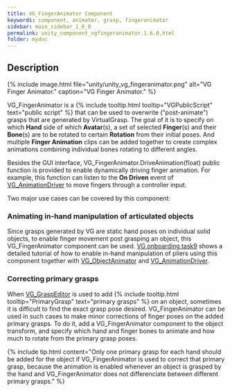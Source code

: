 ```yaml
---
title: VG_FingerAnimator Component
keywords: component, animator, grasp, fingeranimator
sidebar: main_sidebar_1_6_0
permalink: unity_component_vgfingeranimator.1.6.0.html
folder: mydoc
---
```


## Description

{% include image.html file="unity/unity_vg_fingeranimator.png" alt="VG Finger Animator." caption="VG Finger Animator." %}

VG_FingerAnimator is a {% include tooltip.html tooltip="VGPublicScript" text="public script" %} that can be used to overwrite ("post-animate") grasps that are generated by VirtualGrasp. The goal of it is to specify on which **Hand** side of which **Avatar**(s), a set of selected **Finger**(s) and their **Bone**(s) are to be rotated to certain **Rotation** from their initial poses. And multiple **Finger Animation** clips can be added together to create complex animations combining individual bones rotating to different angles. 

Besides the GUI interface, VG_FingerAnimator.DriveAnimation(float) public function is provided to enable dynamically driving finger animation. For example, this function can listen to the **On Driven** event of [VG_AnimationDriver](unity_component_vganimationdriver.1.6.0.html) to move fingers through a controller input.

Two major use cases can be covered by this component:

### Animating in-hand manipulation of articulated objects

Since grasps generated by VG are static hand poses on individual solid objects, to enable finger movement post grasping an object, this VG_FingerAnimator component can be used. [VG onboarding task9](unity_vgonboarding_task9.1.6.0.html) shows a detailed tutorial of how to enable in-hand manipulation of pliers using this component together with [VG_ObjectAnimator](unity_component_vgobjectanimator.1.6.0.html) and [VG_AnimationDriver](unity_component_vganimationdriver.1.6.0.html).


### Correcting primary grasps

When [VG_GraspEditor](unity_component_vggraspeditor.1.6.0.html) is used to add {% include tooltip.html tooltip="PrimaryGrasp" text="primary grasps" %} on an object, sometimes it is difficult to find the exact grasp pose desired. VG_FingerAnimator can be used in such cases to make minor corrections of finger poses on the added primary grasps. To do it, add a VG_FingerAnimator component to the object transform, and specify which hand and finger bones to animate and how much to rotate from the primary grasp poses.  

{% include tip.html content="Only one primary grasp for each hand should be added for the object if VG_FingerAnimator is used to correct that primary grasp, because the animation is enabled whenever an object is grasped by the hand and VG_FingerAnimator does not differenciate between different primary grasps." %}